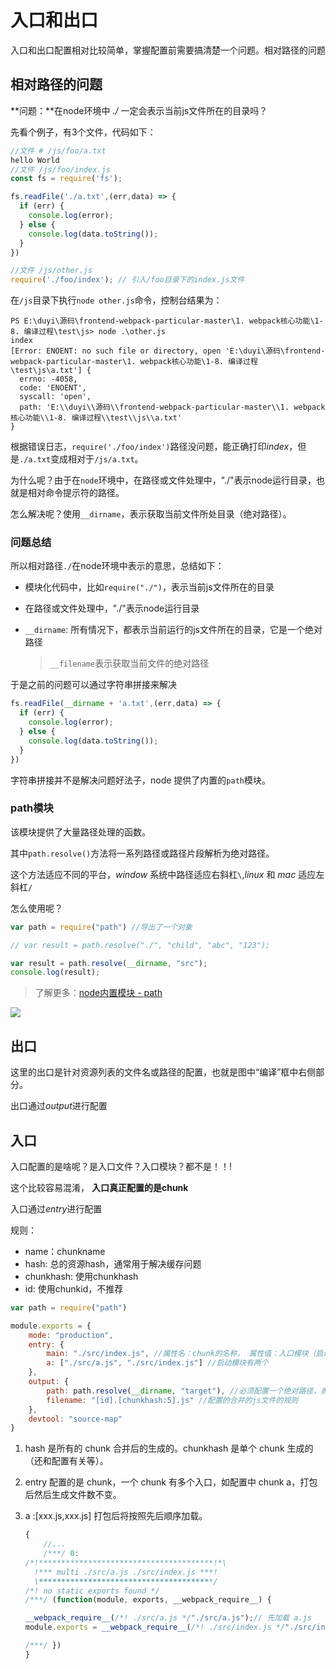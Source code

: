 # 入口和出口

入口和出口配置相对比较简单，掌握配置前需要搞清楚一个问题。相对路径的问题

## 相对路径的问题

**问题：**在node环境中 *./* 一定会表示当前js文件所在的目录吗？

先看个例子，有3个文件，代码如下：

```js
//文件 # /js/foo/a.txt
hello World
//文件 /js/foo/index.js
const fs = require('fs');

fs.readFile('./a.txt',(err,data) => {
  if (err) {
    console.log(error);
  } else {
    console.log(data.toString());
  }
})

//文件 /js/other.js
require('./foo/index'); // 引入/foo目录下的index.js文件
```

在`/js`目录下执行`node other.js`命令，控制台结果为：

```shell
PS E:\duyi\源码\frontend-webpack-particular-master\1. webpack核心功能\1-8. 编译过程\test\js> node .\other.js
index
[Error: ENOENT: no such file or directory, open 'E:\duyi\源码\frontend-webpack-particular-master\1. webpack核心功能\1-8. 编译过程\test\js\a.txt'] {
  errno: -4058,
  code: 'ENOENT',
  syscall: 'open',
  path: 'E:\\duyi\\源码\\frontend-webpack-particular-master\\1. webpack核心功能\\1-8. 编译过程\\test\\js\\a.txt'
}
```

根据错误日志，`require('./foo/index')`路径没问题，能正确打印*index*，但是`./a.txt`变成相对于`/js/a.txt`。

为什么呢？由于在`node`环境中，在路径或文件处理中，"./"表示node运行目录，也就是相对命令提示符的路径。

怎么解决呢？使用`__dirname`，表示获取当前文件所处目录（绝对路径）。

### 问题总结

所以相对路径`./`在node环境中表示的意思，总结如下：

- 模块化代码中，比如`require("./")`，表示当前js文件所在的目录

- 在路径或文件处理中，"./"表示node运行目录

- `__dirname`: 所有情况下，都表示当前运行的js文件所在的目录，它是一个绝对路径

  > `__filename`表示获取当前文件的绝对路径

于是之前的问题可以通过字符串拼接来解决

```js
fs.readFile(__dirname + 'a.txt',(err,data) => {
  if (err) {
    console.log(error);
  } else {
    console.log(data.toString());
  }
})
```

字符串拼接并不是解决问题好法子，node 提供了内置的`path`模块。

### path模块

该模块提供了大量路径处理的函数。

其中`path.resolve()`方法将一系列路径或路径片段解析为绝对路径。

这个方法适应不同的平台，*window* 系统中路径适应右斜杠`\`,*linux* 和 *mac* 适应左斜杠`/`

怎么使用呢？

```js
var path = require("path") //导出了一个对象

// var result = path.resolve("./", "child", "abc", "123");

var result = path.resolve(__dirname, "src");
console.log(result);
```

> 了解更多：[node内置模块 - path](https://nodejs.org/dist/latest-v12.x/docs/api/path.html) 

![](https://qwq9527.gitee.io/resource/imgs/2020-01-09-15-51-07.png)

## **出口**

这里的出口是针对资源列表的文件名或路径的配置，也就是图中“编译”框中右侧部分。

出口通过*output*进行配置

## **入口**

入口配置的是啥呢？是入口文件？入口模块？都不是！！!

这个比较容易混淆， **入口真正配置的是chunk**

入口通过*entry*进行配置

规则：

- name：chunkname
- hash: 总的资源hash，通常用于解决缓存问题
- chunkhash: 使用chunkhash
- id: 使用chunkid，不推荐

```js
var path = require("path")

module.exports = {
    mode: "production",
    entry: {
        main: "./src/index.js", //属性名：chunk的名称， 属性值：入口模块（启动模块）
        a: ["./src/a.js", "./src/index.js"] //启动模块有两个
    },
    output: {
        path: path.resolve(__dirname, "target"), //必须配置一个绝对路径，表示资源放置的文件夹，默认是dist
        filename: "[id].[chunkhash:5].js" //配置的合并的js文件的规则
    },
    devtool: "source-map"
}
```

1. hash 是所有的 chunk 合并后的生成的。chunkhash 是单个 chunk 生成的（还和配置有关等）。

2. entry 配置的是 chunk，一个 chunk 有多个入口，如配置中 chunk a，打包后然后生成文件数不变。

3. a :[xxx.js,xxx.js] 打包后将按照先后顺序加载。

   ```js
   {
       //...
       /***/ 0:
   /*!***************************************!*\
     !*** multi ./src/a.js ./src/index.js ***!
     \***************************************/
   /*! no static exports found */
   /***/ (function(module, exports, __webpack_require__) {
   
   __webpack_require__(/*! ./src/a.js */"./src/a.js");// 先加载 a.js
   module.exports = __webpack_require__(/*! ./src/index.js */"./src/index.js"); // b.js
   
   /***/ })
   }
   ```

   